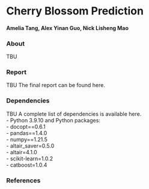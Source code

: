 # Cherry Blossom Prediction

#### Amelia Tang, Alex Yinan Guo, Nick Lisheng Mao

### About

TBU

### Report

TBU The final report can be found here.

### Dependencies

TBU A complete list of dependencies is available here. <br> - Python
3.9.10 and Python packages: <br> - docopt==0.6.1 <br> - pandas==1.4.0
<br> - numpy==1.21.5 <br> - altair\_saver=0.5.0 <br> - altair=4.1.0
<br> - scikit-learn=1.0.2 <br> - catboost=1.0.4

### References
